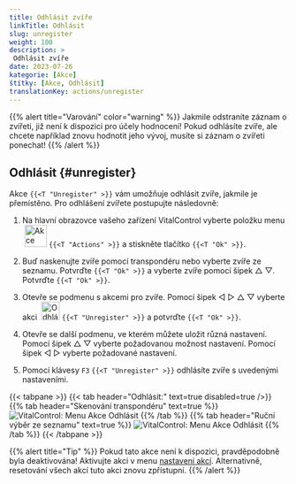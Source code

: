 ```yaml
---
title: Odhlásit zvíře
linkTitle: Odhlásit
slug: unregister
weight: 100
description: >
 Odhlásit zvíře
date: 2023-07-26
kategorie: [Akce]
štítky: [Akce, Odhlásit]
translationKey: actions/unregister
---
```

{{% alert title="Varování" color="warning" %}}
Jakmile odstraníte záznam o zvířeti, již není k dispozici pro účely hodnocení! Pokud odhlásíte zvíře, ale chcete například znovu hodnotit jeho vývoj, musíte si záznam o zvířeti ponechat!
{{% /alert %}}

## Odhlásit {#unregister}

Akce `{{<T "Unregister" >}}` vám umožňuje odhlásit zvíře, jakmile je přemístěno. Pro odhlášení zvířete postupujte následovně:

1. Na hlavní obrazovce vašeho zařízení VitalControl vyberte položku menu &nbsp;<img src="/icons/actions.svg" width="40" align="bottom" alt="Akce" /> `{{<T "Actions" >}}` a stiskněte tlačítko `{{<T "Ok" >}}`.

2. Buď naskenujte zvíře pomocí transpondéru nebo vyberte zvíře ze seznamu. Potvrďte `{{<T "Ok" >}}` a vyberte zvíře pomocí šipek △ ▽. Potvrďte `{{<T "Ok" >}}`.

3. Otevře se podmenu s akcemi pro zvíře. Pomocí šipek ◁ ▷ △ ▽ vyberte akci &nbsp;<img src="/icons/actions/unregister.svg" width="33" align="bottom" alt="Odhlásit" /> `{{<T "Unregister" >}}` a potvrďte `{{<T "Ok" >}}`.

4. Otevře se další podmenu, ve kterém můžete uložit různá nastavení. Pomocí šipek △ ▽ vyberte požadovanou možnost nastavení. Pomocí šipek ◁ ▷ vyberte požadované nastavení.

5. Pomocí klávesy `F3` `{{<T "Unregister" >}}` odhlásíte zvíře s uvedenými nastaveními.

{{< tabpane >}}
{{< tab header="Odhlásit:" text=true disabled=true />}}
{{% tab header="Skenování transpondéru" text=true %}}
![VitalControl: Menu Akce Odhlásit](../images/unregister-scan.png "Odhlásit zvíře")
{{% /tab %}}
{{% tab header="Ruční výběr ze seznamu" text=true %}}
![VitalControl: Menu Akce Odhlásit](../images/unregister.png "Odhlásit zvíře")
{{% /tab %}}
{{< /tabpane >}}

{{% alert title="Tip" %}}
Pokud tato akce není k dispozici, pravděpodobně byla deaktivována! Aktivujte akci v menu [nastavení akcí](../settings/). Alternativně, resetování všech akcí tuto akci znovu zpřístupní.
{{% /alert %}}
